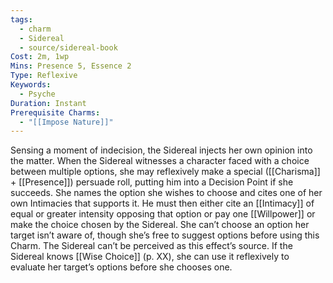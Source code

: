 ```yaml
---
tags:
  - charm
  - Sidereal
  - source/sidereal-book
Cost: 2m, 1wp
Mins: Presence 5, Essence 2
Type: Reflexive
Keywords:
  - Psyche
Duration: Instant
Prerequisite Charms:
  - "[[Impose Nature]]"
---
```

Sensing a moment of indecision, the Sidereal injects her own opinion into the matter. When the Sidereal witnesses a character faced with a choice between multiple options, she may reflexively make a special ([[Charisma]] + [[Presence]]) persuade roll, putting him into a Decision Point if she succeeds. She names the option she wishes to choose and cites one of her own Intimacies that supports it. He must then either cite an [[Intimacy]] of equal or greater intensity opposing that option or pay one [[Willpower]] or make the choice chosen by the Sidereal. She can’t choose an option her target isn’t aware of, though she’s free to suggest options before using this Charm. The Sidereal can’t be perceived as this effect’s source. If the Sidereal knows [[Wise Choice]] (p. XX), she can use it reflexively to evaluate her target’s options before she chooses one.
